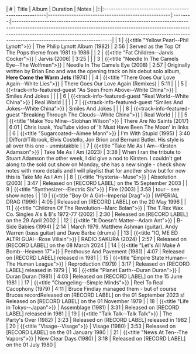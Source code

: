 | # | Title                                                | Album                                              | Duration | Notes                                                                                                                                                                                                                                                                              |
|::|:-----------------------------------------------------|----------------------------------------------------|:--------:|------------------------------------------------------------------------------------------------------------------------------------------------------------------------------------------------------------------------------------------------------------------------------------|
| 1 | {{<title "Yellow Pearl--Phil Lynott">}}              | The Philip Lynott Album (1982)                     |   2:56   | Served as the Top Of The Pops theme from 1981 to 1986                                                                                                                                                                                                                              |
| 2 | {{<title "Fat Children--Jarvis Cocker">}}            | Jarvis (2006)                                      |   3:25   |                                                                                                                                                                                                                                                                                    |
| 3 | {{<title "Needle In The Camels Eye--The Wolfmen">}}  | Needle In The Camels Eye (2008)                    |   2:57   | Originally written by Brian Eno and was the opening track on his debut solo album, **Here Come the Warm Jets** (1974)                                                                                                                                                              |
| 4 | {{<title "There Goes Our Love Again--White Lies">}}  | There Goes Our Love Again (Remixes)                |   5:11   |                                                                                                                                                                                                                                                                                    |
| 5 | {{<track-info-featured-guest "As Seen From Above--White China">}}  | Smiles And Jokes                 |      |                                                                                                                                                                                                                                                                                    |
| 6 | {{<track-info-featured-guest "Real World--White China">}}  | Real World                |     |                                                                                                                                                                                                                                                                                    |
| 7 | {{<track-info-featured-guest "Smiles And Jokes--White China">}}  | Smiles And Jokes               |      |                                                                                                                                                                                                                                                                                    |
| 8 | {{<track-info-featured-guest "Breaking Through The Clouds--White China">}}  | Real World                |     |                                                                                                                                                                                                                                                                                    |
| 5  | {{<title "Make You Mine--Siobhan Wilson">}}          | There Are No Saints (2017)                         |   6:01   | Chris Isaak, YouTube video of 'It Must Have Been The Moon' in links                                                                                                                                                                                                                |
| 6  | {{<title "Sugarcoated--Aimee Mann">}}                | I'm With Stupid (1995)                             |   3:40   | Difford/Tilbrook, Elvis Costello, Jon Brion and Bernard Butler. His style is all over this one - unmistakble                                                                                                                                                                       |
| 7  | {{<title "Take Me As I Am--Kirsten Adamson">}}       | Take Me As I Am (2023)                             |   3:38   | When I ran the tribute to Stuart Adamson the other week, I did give a nod to Kirsten. I couldn't get along to the sold out show on Monday, she has a new single - check show notes with more details and I will playlist that for another show but for now this is Take Me As I Am |
| 8  | {{<title "Hysteria--Muse">}}                         | Absolution (2003)                                  |   3:47   | Released on [RECORD LABEL] on the 15 September 2003                                                                                                                                                                                                                                |
| 9  | {{<title "Synthesizer--Electric Six">}}              | Fire (2003)                                        |   3:58   | tour - see show notes                                                                                                                                                                                                                                                              |
| 10 | {{<title "Boy Or A Girl--Imperial Drag">}}           | IMPERIAL DRAG (1996)                               |   4:05   | Released on [RECORD LABEL] on the 20 May 1996                                                                                                                                                                                                                                      |
| 11 | {{<title "Children Of The Revolution--Marc Bolan">}} | The T.Rex Wax Co. Singles A's & B's 1972-77 (2002) |   2:30   | Released on [RECORD LABEL] on the 29 April 2002                                                                                                                                                                                                                                    |
| 12 | {{<title "It Doesn't Matter--Adam Ant">}}            | B-Side Babies (1994)                               |   2:14   | March 1979.  Matthew Ashman (guitar), Andy Warren (bass guitar) and Dave Barbe (drums)                                                                                                                                                                                             |
| 13 | {{<title "IO, ME ED ALTRI GUAI--Rose Villain">}}     | RADIO SAKURA (2024)                                |   2:57   | Released on [RECORD LABEL] on the 08 March 2024                                                                                                                                                                                                                                    |
| 14 | {{<title "Let's All Make A Bomb--Heaven 17">}}       | Penthouse And Pavement (1981)                      |   4:07   | Released on [RECORD LABEL] released in 1981                                                                                                                                                                                                                                        |
| 15 | {{<title "Empire State Human--The Human League">}}   | Reproduction (1979)                                |   3:17   | Released on [RECORD LABEL] released in 1979                                                                                                                                                                                                                                        |
| 16 | {{<title "Planet Earth--Duran Duran">}}              | Duran Duran (1981)                                 |   4:03   | Released on [RECORD LABEL] on the 15 June 1981                                                                                                                                                                                                                                     |
| 17 | {{<title "Changeling--Simple Minds">}}               | Reel To Real Cacophony (1979)                      |   4:11   | Bruce Findlay managed them - but of course Bruces recordReleased on [RECORD LABEL] on the 01 September 2023  s! Released on [RECORD LABEL] on the 01 November 1979                                                                                                                 |
| 18 | {{<title "Life in Tokyo--Japan">}}                   | Assemblage (1981)                                  |   3:31   | Released on [RECORD LABEL] released in 1981                                                                                                                                                                                                                                        |
| 19 | {{<title "Talk Talk--Talk Talk">}}                   | The Party's Over (1982)                            |   3:23   | Released on [RECORD LABEL] released in 1982                                                                                                                                                                                                                                        |
| 20 | {{<title "Visage--Visage">}}                         | Visage (1980)                                      |   3:53   | Released on [RECORD LABEL] on the 01 January 1980                                                                                                                                                                                                                                  |
| 21 | {{<title "News At Ten--The Vapors">}}                | New Clear Days (1980)                              |   3:18   | Released on [RECORD LABEL] on the 01 July 1980                                                                                                                                                                                                                                     |
